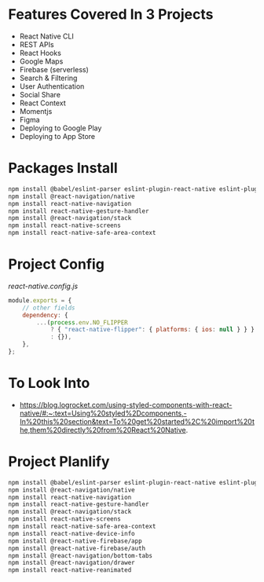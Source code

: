 # Features Covered In 3 Projects

-   React Native CLI
-   REST APIs
-   React Hooks
-   Google Maps
-   Firebase (serverless)
-   Search & Filtering
-   User Authentication
-   Social Share
-   React Context
-   Momentjs
-   Figma
-   Deploying to Google Play
-   Deploying to App Store

# Packages Install

```bash
npm install @babel/eslint-parser eslint-plugin-react-native eslint-plugin-react
npm install @react-navigation/native
npm install react-native-navigation
npm install react-native-gesture-handler
npm install @react-navigation/stack
npm install react-native-screens
npm install react-native-safe-area-context

```

# Project Config

_react-native.config.js_

```js
module.exports = {
    // other fields
    dependency: {
        ...(process.env.NO_FLIPPER
            ? { "react-native-flipper": { platforms: { ios: null } } }
            : {}),
    },
};
```

# To Look Into

-   https://blog.logrocket.com/using-styled-components-with-react-native/#:~:text=Using%20styled%2Dcomponents,-In%20this%20section&text=To%20get%20started%2C%20import%20the,them%20directly%20from%20React%20Native.

# Project Planlify

```bash
npm install @babel/eslint-parser eslint-plugin-react-native eslint-plugin-react
npm install @react-navigation/native
npm install react-native-navigation
npm install react-native-gesture-handler
npm install @react-navigation/stack
npm install react-native-screens
npm install react-native-safe-area-context
npm install react-native-device-info
npm install @react-native-firebase/app
npm install @react-native-firebase/auth
npm install @react-navigation/bottom-tabs
npm install @react-navigation/drawer
npm install react-native-reanimated
```
